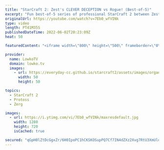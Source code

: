 ```yaml
---
title: "StarCraft 2: Zest's CLEVER DECEPTION vs Rogue! (Best-of-5)"
excerpt: "Fun best-of-5 series of professional StarCraft 2 between Zest and Rogue. Zest decides to confuse his opponent in any way he can think of, and try to win mostly based off of mind games.  Zest vs soO: https://youtu.be/nQJJ-2RhILc  Support my work on Patreon: https://www.patreon.com/lowkotv Become a YouTube"
originalUrl: https://youtube.com/watch?v=7Eb0_wfVINk
type: video
length: PT41M35S
publishedDateTime: 2022-06-02T20:23:09Z
heat: 50

featuredContent: "<iframe width=\"800\" height=\"500\" frameborder=\"0\" src=\"https://www.youtube.com/embed/7Eb0_wfVINk\" allow=\"accelerometer; autoplay; encrypted-media; gyroscope; picture-in-picture\" allowfullscreen></iframe>"

provider:
  name: LowkoTV
  domain: lowko.tv
  images:
    - url: https://everyday-cc.github.io/starcraft2/assets/images/organizations/lowko.tv-50x50.jpg
      width: 50
      height: 50

topics:
  - StarCraft 2
  - Protoss
  - Zerg

images:
  - url: https://i.ytimg.com/vi/7Eb0_wfVINk/maxresdefault.jpg
    width: 1280
    height: 720
    isCached: true

secured: "qGpH0lZtDcGgxZr/6H0IpoPC1hCKSKOSupPQ7Cf7IN4dZXz2Xvg7RtU3XmUldWDWQ3vsLaws2rR35qvYA8mnlD5pP27qaXgCCD6MDdFTKwle+/xw6+k0PDCbwUVisLJ8mtV6PxHHq1Z66ZkORGRhw4QOiv5eu1dIe2h2uaMl9unwDjwoRhyK2re0KCwTZv7EzQzcJd2knWoDvR4eZ0QjWNe5OBhWGSYMEJnAmNNrS7eSki1hYx+zuoWxQ7lTbZgZpL4f/qv+w5sk2SnX9g9RjvYvyVBD0Z85COuMXbhofTxhrqTyyPYChnlYXytgw+QmNWIothISJAyGQDycZw31mATTamf5sF5uGPUrXjpTFYGdKcXG7Jj3qHfhE3LdU2b7PXfGQo5EIPRsSx8HK0SOrRoZBpGgwuw3kAmV5yaaxSE=;+RATvf0Xc6oF2egCGkhdfg=="
---
```


